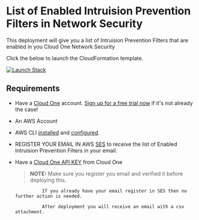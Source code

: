 # List of Enabled Intruision Prevention Filters in Network Security


This deployment will give you a list of Intruision Prevention Filters that are enabled in you Cloud One Network Security


Click the below to launch the CloudFormation template.


[![Launch Stack](https://cdn.rawgit.com/buildkite/cloudformation-launch-stack-button-svg/master/launch-stack.svg)](https://console.aws.amazon.com/cloudformation/home#/stacks/new?stackName=c1ns-inspector-findings-protection&templateURL=https://vulnerabilitytestbucket.s3.amazonaws.com/Customers_Projects/c1ns-ips-enabled-list.yaml)


## Requirements

- Have a [Cloud One](https://www.trendmicro.com/cloudone) account. [Sign up for a free trial now](https://cloudone.trendmicro.com/register) if it's not already the case!
- An AWS Account 
- AWS CLI [installed](https://docs.aws.amazon.com/cli/latest/userguide/getting-started-install.html) and [configured](https://docs.aws.amazon.com/cli/latest/userguide/cli-chap-configure.html).
- REGISTER YOUR EMAIL IN AWS [SES](https://docs.aws.amazon.com/ses/latest/dg/creating-identities.html) to receive the list of Enabled Intruision Prevention Filters in your email.   
- Have a [Cloud One API KEY](https://cloudone.trendmicro.com/docs/identity-and-account-management/c1-api-key/) from Cloud One

    > **NOTE:** Make sure you register you email and verified it before deploying this.

                If you already have your email register in SES then no further action is needed.

                After deployment you will receive an email with a csv attachment.


